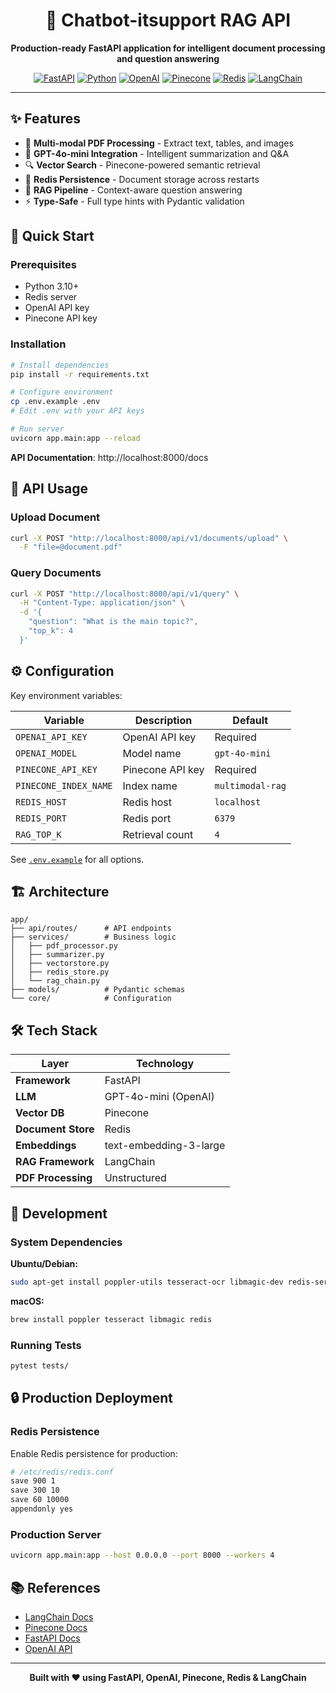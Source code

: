 <div align="center">

# 🤖 Chatbot-itsupport RAG API

**Production-ready FastAPI application for intelligent document processing and question answering**

[![FastAPI](https://img.shields.io/badge/FastAPI-009688?style=for-the-badge&logo=fastapi&logoColor=white)](https://fastapi.tiangolo.com/)
[![Python](https://img.shields.io/badge/Python-3.10+-3776AB?style=for-the-badge&logo=python&logoColor=white)](https://python.org)
[![OpenAI](https://img.shields.io/badge/OpenAI-412991?style=for-the-badge&logo=openai&logoColor=white)](https://openai.com)
[![Pinecone](https://img.shields.io/badge/Pinecone-000000?style=for-the-badge&logo=pinecone&logoColor=white)](https://pinecone.io)
[![Redis](https://img.shields.io/badge/Redis-DC382D?style=for-the-badge&logo=redis&logoColor=white)](https://redis.io)
[![LangChain](https://img.shields.io/badge/LangChain-121212?style=for-the-badge&logo=chainlink&logoColor=white)](https://langchain.com)

</div>

---

## ✨ Features

- 📄 **Multi-modal PDF Processing** - Extract text, tables, and images
- 🧠 **GPT-4o-mini Integration** - Intelligent summarization and Q&A
- 🔍 **Vector Search** - Pinecone-powered semantic retrieval
- 💾 **Redis Persistence** - Document storage across restarts
- 🎯 **RAG Pipeline** - Context-aware question answering
- ⚡ **Type-Safe** - Full type hints with Pydantic validation

## 🚀 Quick Start

### Prerequisites

- Python 3.10+
- Redis server
- OpenAI API key
- Pinecone API key

### Installation

```bash
# Install dependencies
pip install -r requirements.txt

# Configure environment
cp .env.example .env
# Edit .env with your API keys

# Run server
uvicorn app.main:app --reload
```

**API Documentation**: http://localhost:8000/docs

## 📡 API Usage

### Upload Document

```bash
curl -X POST "http://localhost:8000/api/v1/documents/upload" \
  -F "file=@document.pdf"
```

### Query Documents

```bash
curl -X POST "http://localhost:8000/api/v1/query" \
  -H "Content-Type: application/json" \
  -d '{
    "question": "What is the main topic?",
    "top_k": 4
  }'
```

## ⚙️ Configuration

Key environment variables:

| Variable | Description | Default |
|----------|-------------|---------|
| `OPENAI_API_KEY` | OpenAI API key | Required |
| `OPENAI_MODEL` | Model name | `gpt-4o-mini` |
| `PINECONE_API_KEY` | Pinecone API key | Required |
| `PINECONE_INDEX_NAME` | Index name | `multimodal-rag` |
| `REDIS_HOST` | Redis host | `localhost` |
| `REDIS_PORT` | Redis port | `6379` |
| `RAG_TOP_K` | Retrieval count | `4` |

See [`.env.example`](.env.example) for all options.

## 🏗️ Architecture

```
app/
├── api/routes/      # API endpoints
├── services/        # Business logic
│   ├── pdf_processor.py
│   ├── summarizer.py
│   ├── vectorstore.py
│   ├── redis_store.py
│   └── rag_chain.py
├── models/          # Pydantic schemas
└── core/            # Configuration
```

## 🛠️ Tech Stack

<div align="center">

| Layer | Technology |
|-------|-----------|
| **Framework** | FastAPI |
| **LLM** | GPT-4o-mini (OpenAI) |
| **Vector DB** | Pinecone |
| **Document Store** | Redis |
| **Embeddings** | text-embedding-3-large |
| **RAG Framework** | LangChain |
| **PDF Processing** | Unstructured |

</div>

## 📝 Development

### System Dependencies

**Ubuntu/Debian:**
```bash
sudo apt-get install poppler-utils tesseract-ocr libmagic-dev redis-server
```

**macOS:**
```bash
brew install poppler tesseract libmagic redis
```

### Running Tests

```bash
pytest tests/
```

## 🔒 Production Deployment

### Redis Persistence

Enable Redis persistence for production:

```bash
# /etc/redis/redis.conf
save 900 1
save 300 10
save 60 10000
appendonly yes
```

### Production Server

```bash
uvicorn app.main:app --host 0.0.0.0 --port 8000 --workers 4
```

## 📚 References

- [LangChain Docs](https://python.langchain.com/)
- [Pinecone Docs](https://docs.pinecone.io/)
- [FastAPI Docs](https://fastapi.tiangolo.com/)
- [OpenAI API](https://platform.openai.com/docs/)

---

<div align="center">

**Built with ❤️ using FastAPI, OpenAI, Pinecone, Redis & LangChain**

</div>
